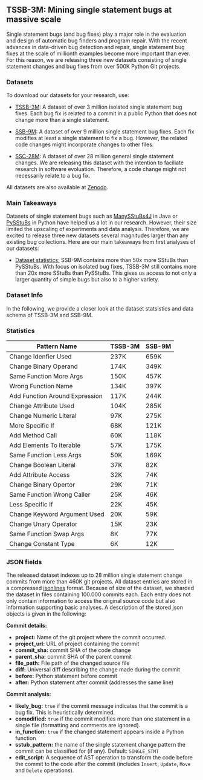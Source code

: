 ## TSSB-3M: Mining single statement bugs at massive scale

Single statement bugs (and bug fixes) play a major role in the evaluation and design of automatic bug finders and
program repair. With the recent advances in data-driven
bug detection and repair, single statement bug fixes at the scale of millionth examples become more important than ever. For this reason, we are releasing three new
datasets consisting of single statement changes and bug fixes from over 500K Python Git projects.

### Datasets
To download our datasets for your research, use:

* [TSSB-3M](): A dataset of over 3 million isolated single statement bug fixes. Each bug fix is related to a commit in a public Python that does not change more than a single statement.

* [SSB-9M](): A dataset of over 9 million single statement bug fixes. Each fix modifies at least a single statement to fix a bug. However, the related code changes might incorporate changes to other files.

* [SSC-28M](): A dataset of over 28 million general single statement changes. We are releasing this dataset with the intention to faciliate research in software evoluation. Therefore, a code change might not necessarily relate to a bug fix.

All datasets are also available at [Zenodo](https://zenodo.org/record/5845439).

### Main Takeaways
Datasets of single statement bugs such as [ManySStuBs4J](https://github.com/mast-group/mineSStuBs) in Java or [PySStuBs](https://zenodo.org/record/4589607) in Python have helped us a lot in our research. However, their size limited the upscaling of experiments and data analysis. Therefore, we are excited to release three new datasets several magnitudes larger than any existing bug collections.
Here are our main takeaways from first analyses of our datasets: 
* [Dataset statistics:](#dataset-info) SSB-9M contains more than 50x more SStuBs than PySStuBs. With focus on isolated bug fixes, TSSB-3M still contains more than 20x more SStuBs than PySStuBs. This gives us access to not only a larger quantity of simple bugs but also
to a higher variety.


### Dataset Info
In the following, we provide a closer look at the dataset statsistics and data schema of TSSB-3M and SSB-9M.

### Statistics

Pattern Name	|	TSSB-3M|	SSB-9M     
----------------|----------------|-----------------------
| Change Idenfier Used  	|   237K	|      659K      	
| Change Binary Operand  	|   174K	|      349K      
| Same Function More Args 	|   150K	|      457K   
| Wrong Function Name    	|   134K	|      397K
| Add Function Around Expression 	|   117K	|      244K 
| Change Attribute Used 	|   104K	|      285K      
| Change Numeric Literal 	|   97K	|      275K 
| More Specific If  	|   68K	|      121K
| Add Method Call  	|   60K	|      118K          	
| Add Elements To Iterable  	|   57K	|      175K
| Same Function Less Args 	|   50K	|      169K     
| Change Boolean Literal  	|   37K	|      82K
| Add Attribute Access  	|   32K	|      74K
| Change Binary Opertor  	|   29K	|      71K
| Same Function Wrong Caller  	|   25K	|      46K
| Less Specific If   	|   22K	|      45K
| Change Keyword Argument Used  	|   20K	|      59K
| Change Unary Operator 	|   15K	|      23K
| Same Function Swap Args 	|   8K	|      77K
| Change Constant Type	|   6K	|      12K                   
  
### JSON fields
The released dataset indexes up to 28 million single statement change commits from more than 460K git projects. All dataset entries are stored in a compressed [jsonlines](https://jsonlines.org) format. Because of size of the dataset, we sharded the dataset in files containing 100.000 commits each. Each entry does not only contain information to access the original source code but also information supporting basic analyses. A description of the stored json objects is given in the following:

**Commit details:**
- **project:** Name of the git project where the commit occurred.
- **project_url:** URL of project containing the commit
- **commit_sha:** commit SHA of the code change
- **parent_sha:** commit SHA of the parent commit
- **file_path:** File path of the changed source file
- **diff:** Universal diff describing the change made during the commit
- **before:** Python statement before commit
- **after:** Python statement after commit (addresses the same line)

**Commit analysis:**
- **likely_bug:** `true` if the commit message indicates that the commit is a bug fix. This is heuristically determined.
- **comodified:** `true` if the commit modifies more than one statement in a single file (formatting and comments are ignored).
- **in_function:** `true` if the changed statement appears inside a Python function
- **sstub_pattern:** the name of the single statement change pattern the commit can be classified for (if any). Default: `SINGLE_STMT`
- **edit_script:** A sequence of AST operation to transform the code before the commit to the code after the commit (includes `Insert`, `Update`, `Move` and `Delete` operations).
